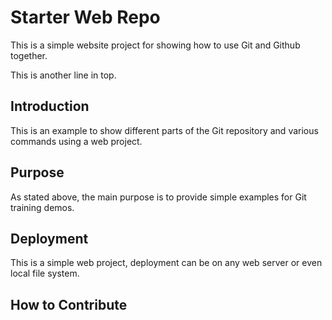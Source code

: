 # Starter Web Repo

This is a simple website project for
showing how to use Git and Github together.

This is another line in top.

## Introduction

This is an example to show different parts
of the Git repository and various commands
using a web project.

## Purpose

As stated above, the main purpose is to
provide simple examples for Git training demos.

## Deployment

This is a simple web project, deployment
can be on any web server or even local
file system.

## How to Contribute
